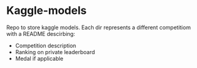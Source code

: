 # Kaggle-models

Repo to store kaggle models. Each dir represents a different competitiom with a README descirbing:

* Competition description
* Ranking on private leaderboard
* Medal if applicable
